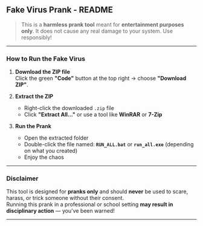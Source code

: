 ##  Fake Virus Prank - README

>  This is a **harmless prank tool** meant for **entertainment purposes only**. It does not cause any real damage to your system. Use responsibly!

---

### How to Run the Fake Virus

1. **Download the ZIP file**  
   Click the green **"Code"** button at the top right → choose **"Download ZIP"**.

2. **Extract the ZIP**  
   - Right-click the downloaded `.zip` file  
   - Click **"Extract All…"** or use a tool like **WinRAR** or **7-Zip**

3. **Run the Prank**  
   - Open the extracted folder  
   - Double-click the file named: **`RUN_ALL.bat`** or **`run_all.exe`** (depending on what you created)  
   - Enjoy the chaos 

---

###  Disclaimer

This tool is designed for **pranks only** and should **never** be used to scare, harass, or trick someone without their consent.  
Running this prank in a professional or school setting **may result in disciplinary action** — you’ve been warned!

---
